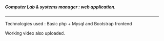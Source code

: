 <h5> Computer Lab & systems manager : web application.</h5> 
<hr>
Technologies used : Basic php + Mysql and Bootstrap frontend

Working video also uploaded.
